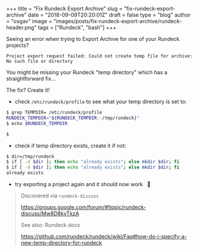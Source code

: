 
+++
title = "Fix Rundeck Export Archive"
slug = "fix-rundeck-export-archive"
date = "2018-09-09T20:20:01Z"
draft = false
type = "blog"
author = "osgav"
image = "images/posts/fix-rundeck-export-archive/rundeck-header.png"
tags = ["Rundeck", "bash"]
+++

Seeing an error when trying to Export Archive for one of your Rundeck projects?

`Project export request failed: Could not create temp file for archive: No such file or directory`

You might be missing your Rundeck "temp directory" which has a straightforward fix...

<!--more-->

The fix? Create it!

- check `/etc/rundeck/profile` to see what your temp directory is set to:

``` bash
$ grep TEMPDIR= /etc/rundeck/profile
RUNDECK_TEMPDIR="${RUNDECK_TEMPDIR:-/tmp/rundeck}"
$ echo $RUNDECK_TEMPDIR

$
```

- check if temp directory exists, create it if not:

``` bash
$ dir=/tmp/rundeck
$ if [ -d $dir ]; then echo "already exists"; else mkdir $dir; fi
$ if [ -d $dir ]; then echo "already exists"; else mkdir $dir; fi
already exists
```

- try exporting a project again and it should now work &nbsp;&nbsp;:tada:


> Discovered via `rundeck-discuss`
> 
> https://groups.google.com/forum/#!topic/rundeck-discuss/Mw8D8kvTkzA
>
> See also: Rundeck docs
> 
> https://github.com/rundeck/rundeck/wiki/Faq#how-do-i-specify-a-new-temp-directory-for-rundeck
